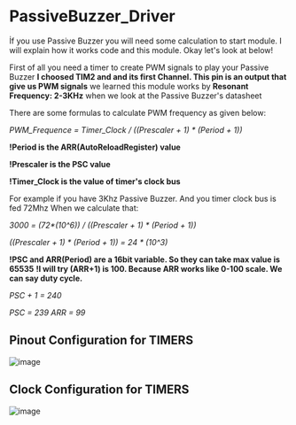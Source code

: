 # PassiveBuzzer_Driver
İf you use Passive Buzzer you will need some calculation to start module. 
I will explain how it works code and this module. Okay let's look at below!

First of all you need a timer to create PWM signals to play your Passive Buzzer
**I choosed TIM2 and and its first Channel. This pin is an output that give us PWM signals**
we learned this module works by **Resonant Frequency: 2-3KHz** when we look at the Passive Buzzer's datasheet 

There are some formulas to calculate PWM frequency as given below:

_PWM_Frequence = Timer_Clock / ((Prescaler + 1) * (Period + 1))_

**!Period is the ARR(AutoReloadRegister) value**

**!Prescaler is the PSC value**

**!Timer_Clock is the value of timer's clock bus**

For example if you have 3Khz Passive Buzzer. And you timer clock bus is fed 72Mhz
When we calculate that:

_3000 = (72*(10^6)) / ((Prescaler + 1) * (Period + 1))_


_((Prescaler + 1) * (Period + 1)) = 24 * (10^3)_

**!PSC and ARR(Period) are a 16bit variable. So they can take max value is 65535**
**!I will try (ARR+1) is 100. Because ARR works like 0-100 scale. We can say duty cycle.**

_PSC + 1 = 240_

_PSC = 239_
_ARR = 99_

## Pinout Configuration for TIMERS
![image](https://github.com/YEK-Kayra/PassiveBuzzer_Driver/assets/124110070/379a9ea8-9584-43fc-8990-51079c9653d0)
## Clock Configuration for TIMERS
![image](https://github.com/YEK-Kayra/PassiveBuzzer_Driver/assets/124110070/c7cc50e9-d836-4839-b467-2469e02f38d9)




